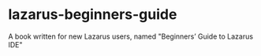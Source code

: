 # lazarus-beginners-guide
A book written for new Lazarus users, named "Beginners’ Guide to Lazarus IDE"
